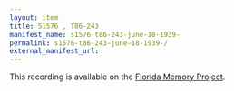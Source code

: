 ```yaml
---
layout: item
title: S1576 , T86-243
manifest_name: s1576-t86-243-june-18-1939-
permalink: s1576-t86-243-june-18-1939-/
external_manifest_url: 
---
```

This recording is available on the [Florida Memory Project](https://www.floridamemory.com/items/show/238024).
